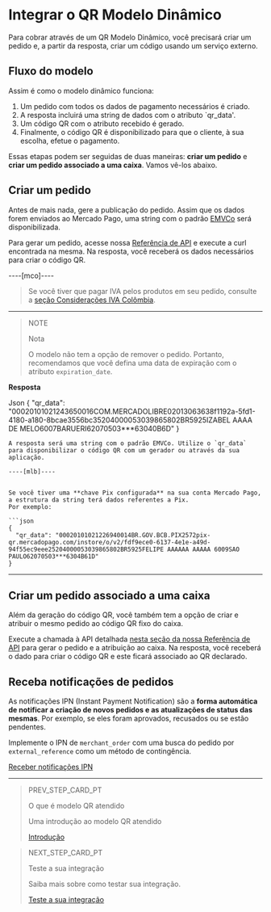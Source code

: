 # Integrar o QR Modelo Dinâmico

Para cobrar através de um QR Modelo Dinâmico, você precisará criar um pedido e, a partir da resposta, criar um código usando um serviço externo.

## Fluxo do modelo

Assim é como o modelo dinâmico funciona:


1. Um pedido com todos os dados de pagamento necessários é criado.
2. A resposta incluirá uma string de dados com o atributo `qr_data'.
3. Um código QR com o atributo recebido é gerado.
4. Finalmente, o código QR é disponibilizado para que o cliente, à sua escolha, efetue o pagamento.
   
Essas etapas podem ser seguidas de duas maneiras: **criar um pedido** e **criar um pedido associado a uma caixa**. Vamos vê-los abaixo.

## Criar um pedido

Antes de mais nada, gere a publicação do pedido. Assim que os dados forem enviados ao Mercado Pago, uma string com o padrão [EMVCo](https://www.emvco.com/emv-technologies/qrcodes) será disponibilizada.

Para gerar um pedido, acesse nossa [Referência de API](/developers/e/reference/qr-dynamic/_instore_orders_qr_seller_collectors_user_id_pos_external_pos_id_qrs/post)  e execute a curl encontrada na mesma. Na resposta, você receberá os dados necessários para criar o código QR.


----[mco]----
> Se você tiver que pagar IVA pelos produtos em seu pedido, consulte a [seção Considerações IVA Colômbia](/developers/en/guides/additional-content/localization/iva-colombia).
------------


> NOTE
>
> Nota
>
> O modelo não tem a opção de remover o pedido. Portanto, recomendamos que você defina uma data de expiração com o atributo `expiration_date`.

**Resposta**

Json
{
  "qr_data": "00020101021243650016COM.MERCADOLIBRE02013063638f1192a-5fd1-4180-a180-8bcae3556bc35204000053039865802BR5925IZABEL AAAA DE MELO6007BARUERI62070503***63040B6D"
}
```
A resposta será uma string com o padrão EMVCo. Utilize o `qr_data` para disponibilizar o código QR com um gerador ou através da sua aplicação.

----[mlb]----


Se você tiver uma **chave Pix configurada** na sua conta Mercado Pago, a estrutura da string terá dados referentes a Pix.
Por exemplo:

```json
{
  "qr_data": "00020101021226940014BR.GOV.BCB.PIX2572pix-qr.mercadopago.com/instore/o/v2/fdf9ece0-6137-4e1e-a49d-94f55ec9eee25204000053039865802BR5925FELIPE AAAAAA AAAAA 6009SAO PAULO62070503***6304B61D"
}
```

------------


## Criar um pedido associado a uma caixa

Além da geração do código QR, você também tem a opção de criar e atribuir o mesmo pedido ao código QR fixo do caixa.

Execute a chamada à API detalhada [nesta seção da nossa Referência de API](/developers/pt/reference/qr-dynamic/_instore_orders_qr_seller_collectors_user_id_pos_external_pos_id_qrs/put) para gerar o pedido e a atribuição ao caixa. Na resposta, você receberá o dado para criar o código QR e este ficará associado ao QR declarado.

## Receba notificações de pedidos

As notificações IPN (Instant Payment Notification) são a **forma automática de notificar a criação de novos pedidos e as atualizações de status das mesmas**. Por exemplo, se eles foram aprovados, recusados ou se estão pendentes.

Implemente o IPN de `merchant_order` com uma busca do pedido por `external_reference` como um método de contingência.

[Receber notificações IPN](https://www.mercadopago[FAKER][URL][DOMAIN]/developers/pt/guides/notifications/ipn/introduction)


---

> PREV_STEP_CARD_PT
>
> O que é modelo QR atendido
>
> Uma introdução ao modelo QR atendido
>
> [Introdução](/developers/pt/docs/qr-code/qr-attended-model/introduction)

> NEXT_STEP_CARD_PT
>
> Teste a sua integração
>
> Saiba mais sobre como testar sua integração.
>
> [Teste a sua integração](/developers/pt/docs/qr-code/qr-dynamic-model/qr-integration-test)